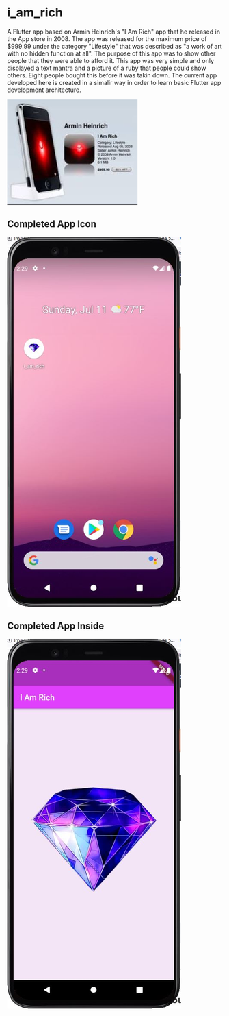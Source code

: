 # i_am_rich

A Flutter app based on Armin Heinrich's "I Am Rich" app that he released in the App store in 2008. The app was released for the maximum price of $999.99 under the category "Lifestyle" that was described as "a work of art with no hidden function at all". The purpose of this app was to show other people that they were able to afford it. This app was very simple and only displayed a text mantra and a picture of a ruby that people could show others. Eight people bought this before it was takin down. 
The current app developed here is created in a simalir way in order to learn basic Flutter app development architecture.

![Alt text](iamrich.JPG?raw=true "real app")

## Completed App Icon
![Alt text](front.JPG?raw=true "app icon")

## Completed App Inside
![Alt text](inside.JPG?raw=true "app inside")
